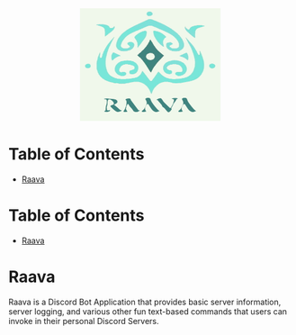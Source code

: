 <div style="text-align:center">
    <img src="images/raavaLogo.jpg" height="200" width="250"/>
</div>

# Table of Contents
* [Raava](#raava)

# Table of Contents
* [Raava](#raava)

<a name="raava"/>

# Raava
Raava is a Discord Bot Application that provides basic server information, server logging, and various other fun text-based commands that users can invoke in their personal Discord Servers.